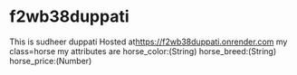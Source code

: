 # f2wb38duppati

This is sudheer duppati
Hosted at<https://f2wb38duppati.onrender.com>
my class=horse
my attributes are
horse_color:(String)
horse_breed:(String)
horse_price:(Number)